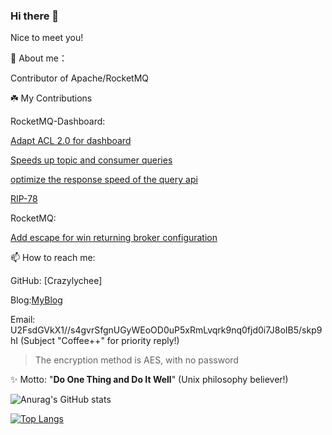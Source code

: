 ### Hi there 👋

Nice to meet you!

  🔭 About me：
  
  Contributor of Apache/RocketMQ
  
  
  ☘️ My Contributions
  
  RocketMQ-Dashboard:
  
  [Adapt ACL 2.0 for dashboard](https://github.com/apache/rocketmq-dashboard/pull/313)
  
  [Speeds up topic and consumer queries](https://github.com/apache/rocketmq-dashboard/pull/286)
                      
  [optimize the response speed of the query api](https://github.com/apache/rocketmq-dashboard/pull/273)
                      
  [RIP-78](https://docs.google.com/document/d/1VWtonLh2uwQ1hU3rhYwUAhw2KNi803pZMW4KJkQFoYY/edit?tab=t.0#heading=h.nwczedg8v2na)

  RocketMQ:
  
  [Add escape for win returning broker configuration](https://github.com/apache/rocketmq/pull/9440)

  📫 How to reach me:
  
  GitHub: [Crazylychee]
  
  Blog:[MyBlog](https://crazylychee.github.io/)

  Email: U2FsdGVkX1//s4gvrSfgnUGyWEoOD0uP5xRmLvqrk9nq0fjd0i7J8oIB5/skp9hI (Subject "Coffee++" for priority reply!)
> The encryption method is AES, with no password


  ✨ Motto: "**Do One Thing and Do It Well**" (Unix philosophy believer!)


 ![Anurag's GitHub stats](https://github-readme-stats.vercel.app/api?username=Crazylychee&count_private=true)  

 [![Top Langs](https://github-readme-stats.vercel.app/api/top-langs/?username=Crazylychee&layout=compact&langs_count=6)](https://github.com/Crazylychee)
